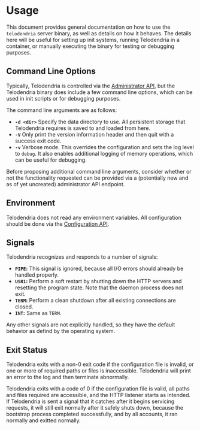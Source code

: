 # Usage

This document provides general documentation on how to use the
`telodendria` server binary, as well as details on how it behaves.
The details here will be useful for setting up init systems, running
Telodendria in a container, or manually executing the binary for
testing or debugging purposes.

## Command Line Options

Typically, Telodendria is controlled via the
[Administrator API](admin/README.md), but the Telodendria binary does include
a few command line options, which can be used in init scripts or for
debugging purposes.

The command line arguments are as follows:

- **`-d <dir>`** Specify the data directory to use. All persistent
storage that Telodendria requires is saved to and loaded from here.
- **`-V`** Only print the version information header and then quit
with a success exit code.
- **`-v`** Verbose mode. This overrides the configuration and sets the
log level to `debug`. It also enables additional logging of memory
operations, which can be useful for debugging.

Before proposing additional command line arguments, consider whether or
not the functionality requested can be provided via a (potentially new
and as of yet uncreated) administrator API endpoint.

## Environment

Telodendria does not read any environment variables. All configuration
should be done via the [Configuration API](config.md).

## Signals

Telodendria recognizes and responds to a number of signals:

- **`PIPE`:** This signal is ignored, because all I/O errors should
already be handled properly.
- **`USR1`:** Perform a soft restart by shutting down the HTTP servers
and resetting the program state. Note that the daemon process does
not exit.
- **`TERM`:** Perform a clean shutdown after all existing connections
are closed.
- **`INT`:** Same as `TERM`.

Any other signals are not explicitly handled, so they have the
default behavior as defind by the operating system.

## Exit Status

Telodendria exits with a non-0 exit code if the configuration file is
invalid, or one or more of required paths or files is inaccessible.
Telodendria will print an error to the log and then terminate
abnormally.

Telodendria exits with a code of 0 if the configuration file is valid,
all paths and files required are accessible, and the HTTP listener
starts as intended. If Telodendria is sent a signal that it catches
after it begins servicing requests, it will still exit normally after
it safely shuts down, because the bootstrap process completed
successfully, and by all accounts, it ran normally and exitted
normally.
